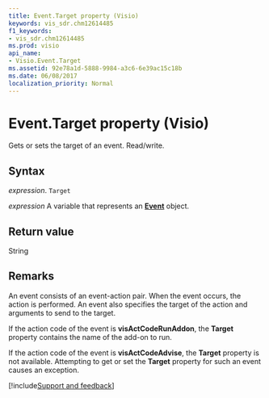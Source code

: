 ```yaml
---
title: Event.Target property (Visio)
keywords: vis_sdr.chm12614485
f1_keywords:
- vis_sdr.chm12614485
ms.prod: visio
api_name:
- Visio.Event.Target
ms.assetid: 92e78a1d-5888-9984-a3c6-6e39ac15c18b
ms.date: 06/08/2017
localization_priority: Normal
---
```



# Event.Target property (Visio)

Gets or sets the target of an event. Read/write.


## Syntax

_expression_. `Target`

_expression_ A variable that represents an **[Event](Visio.Event.md)** object.


## Return value

String


## Remarks

An event consists of an event-action pair. When the event occurs, the action is performed. An event also specifies the target of the action and arguments to send to the target.

If the action code of the event is **visActCodeRunAddon**, the **Target** property contains the name of the add-on to run.

If the action code of the event is **visActCodeAdvise**, the **Target** property is not available. Attempting to get or set the **Target** property for such an event causes an exception.

[!include[Support and feedback](~/includes/feedback-boilerplate.md)]